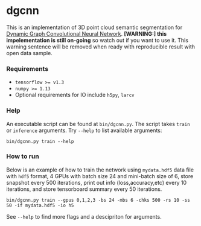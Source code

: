 # dgcnn

This is an implementation of 3D point cloud semantic segmentation for [Dynamic Graph Convolutional Neural Network](https://arxiv.org/abs/1801.07829). **[WARNING:] this impelementation is still on-going** so watch out if you want to use it. This warning sentence will be removed when ready with reproducible result with open data sample.

### Requirements
* `tensorflow >= v1.3`
* `numpy >= 1.13` 
* Optional requirements for IO include `h5py`, `larcv`

### Help
An executable script can be found at `bin/dgcnn.py`. The script takes `train` or `inference` arguments. Try `--help` to list available arguments:
```
bin/dgcnn.py train --help
```
### How to run
Below is an example of how to train the network using `mydata.hdf5` data file with `hdf5` format, 4 GPUs with batch size 24 and mini-batch size of 6, store snapshot every 500 iterations, print out info (loss,accuracy,etc) every 10 iterations, and store tensorboard summary every 50 iterations.
```
bin/dgcnn.py train --gpus 0,1,2,3 -bs 24 -mbs 6 -chks 500 -rs 10 -ss 50 -if mydata.hdf5 -io h5
```
See `--help` to find more flags and a descipriton for arguments.



